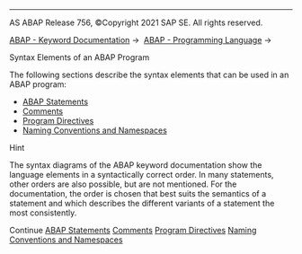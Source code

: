   

* * *

AS ABAP Release 756, ©Copyright 2021 SAP SE. All rights reserved.

[ABAP - Keyword Documentation](javascript:call_link\('abenabap.htm'\)) →  [ABAP - Programming Language](javascript:call_link\('abenabap_reference.htm'\)) → 

Syntax Elements of an ABAP Program

The following sections describe the syntax elements that can be used in an ABAP program:

-   [ABAP Statements](javascript:call_link\('abenabap_statements.htm'\))
-   [Comments](javascript:call_link\('abencomment.htm'\))
-   [Program Directives](javascript:call_link\('abenprogram_directives.htm'\))
-   [Naming Conventions and Namespaces](javascript:call_link\('abennaming_conventions.htm'\))

Hint

The syntax diagrams of the ABAP keyword documentation show the language elements in a syntactically correct order. In many statements, other orders are also possible, but are not mentioned. For the documentation, the order is chosen that best suits the semantics of a statement and which describes the different variants of a statement the most consistently.

Continue
[ABAP Statements](javascript:call_link\('abenabap_statements.htm'\))
[Comments](javascript:call_link\('abencomment.htm'\))
[Program Directives](javascript:call_link\('abenprogram_directives.htm'\))
[Naming Conventions and Namespaces](javascript:call_link\('abennaming_conventions.htm'\))